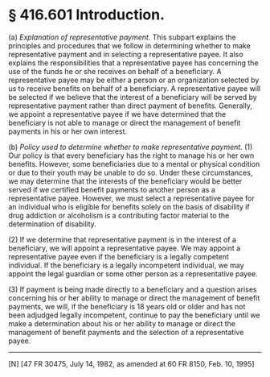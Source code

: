 # § 416.601   Introduction.

(a) *Explanation of representative payment.* This subpart explains the principles and procedures that we follow in determining whether to make representative payment and in selecting a representative payee. It also explains the responsibilities that a representative payee has concerning the use of the funds he or she receives on behalf of a beneficiary. A representative payee may be either a person or an organization selected by us to receive benefits on behalf of a beneficiary. A representative payee will be selected if we believe that the interest of a beneficiary will be served by representative payment rather than direct payment of benefits. Generally, we appoint a representative payee if we have determined that the beneficiary is not able to manage or direct the management of benefit payments in his or her own interest.


(b) *Policy used to determine whether to make representative payment.* (1) Our policy is that every beneficiary has the right to manage his or her own benefits. However, some beneficiaries due to a mental or physical condition or due to their youth may be unable to do so. Under these circumstances, we may determine that the interests of the beneficiary would be better served if we certified benefit payments to another person as a representative payee. However, we must select a representative payee for an individual who is eligible for benefits solely on the basis of disability if drug addiction or alcoholism is a contributing factor material to the determination of disability.


(2) If we determine that representative payment is in the interest of a beneficiary, we will appoint a representative payee. We may appoint a representative payee even if the beneficiary is a legally competent individual. If the beneficiary is a legally incompetent individual, we may appoint the legal guardian or some other person as a representative payee.


(3) If payment is being made directly to a beneficiary and a question arises concerning his or her ability to manage or direct the management of benefit payments, we will, if the beneficiary is 18 years old or older and has not been adjudged legally incompetent, continue to pay the beneficiary until we make a determination about his or her ability to manage or direct the management of benefit payments and the selection of a representative payee.



---

[N] [47 FR 30475, July 14, 1982, as amended at 60 FR 8150, Feb. 10, 1995]




